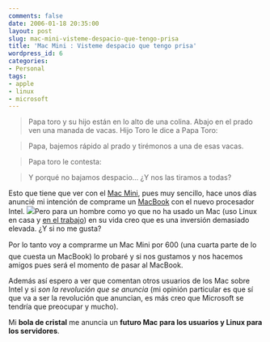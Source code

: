 ```yaml
---
comments: false
date: 2006-01-18 20:35:00
layout: post
slug: mac-mini-visteme-despacio-que-tengo-prisa
title: 'Mac Mini : Visteme despacio que tengo prisa'
wordpress_id: 6
categories:
- Personal
tags:
- apple
- linux
- microsoft
---
```


> Papa toro y su hijo están en lo alto de una colina.
Abajo en el prado ven una manada de vacas. Hijo Toro le dice a Papa
Toro:

> 
> Papa, bajemos rápido al prado y tirémonos a una de esas
vacas.
> 
> 

> 
> Papa toro le contesta:
> 
> 

> 
> Y porqué no bajamos despacio… ¿Y nos las tiramos a todas?
> 
> 






Esto que tiene que ver con el [
Mac Mini](http://store.apple.com/Apple/WebObjects/spainstore.woa/91305/wo/kT1IR3CQIERR2J87xT87MrueU7b/0.SLID?nclm=Macmini&mco=6A2AA4B0), pues muy sencillo, hace unos días anuncié mi
intención de comprame un [
MacBook](http://store.apple.com/Apple/WebObjects/spainstore.woa/91305/wo/kT1IR3CQIERR2J87xT87MrueU7b/0.SLID?nclm=MacBook&mco=E27B7429) con el nuevo procesador Intel. ![](http://jorgegorka.files.wordpress.com/mac_mini.jpg)Pero para un hombre como yo que no ha usado un Mac
(uso Linux en casa y [en el
trabajo](http://www.informatica32.com)) en su vida creo que es una inversión demasiado
elevada. ¿Y si no me gusta?




Por lo tanto voy a comprarme un Mac Mini por 600 (una cuarta
parte de lo que cuesta un MacBook) lo probaré y si nos gustamos y
nos hacemos amigos pues será el momento de pasar al MacBook.





Además así espero a ver que comentan otros usuarios de los Mac
sobre Intel y si _son la revolución que se anuncia_ (mi
opinión particular es que sí que va a ser la revolución que
anuncian, es más creo que Microsoft se tendría que preocupar y
mucho).




Mi **bola de cristal** me anuncia un **futuro
Mac para los usuarios y Linux para los servidores**.
